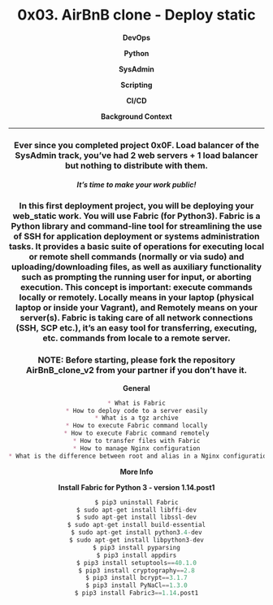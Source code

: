 <center>

<h1><b>0x03. AirBnB clone - Deploy static</b></h1><center>

<center>

**DevOps**

**Python**

**SysAdmin**

**Scripting**

**CI/CD**

**Background Context**<center>

---

<h3>Ever since you completed project 0x0F. Load balancer of the SysAdmin track, you’ve had 2 web servers + 1 load balancer but nothing to distribute with them.</h3>

<b><em><h4>It’s time to make your work public!</h4></em></b>

<h3>In this first deployment project, you will be deploying your web_static work. You will use Fabric (for Python3). Fabric is a Python library and command-line tool for streamlining the use of SSH for application deployment or systems administration tasks. It provides a basic suite of operations for executing local or remote shell commands (normally or via sudo) and uploading/downloading files, as well as auxiliary functionality such as prompting the running user for input, or aborting execution. This concept is important: execute commands locally or remotely. Locally means in your laptop (physical laptop or inside your Vagrant), and Remotely means on your server(s). Fabric is taking care of all network connections (SSH, SCP etc.), it’s an easy tool for transferring, executing, etc. commands from locale to a remote server.</h3>

<h3>NOTE: Before starting, please fork the repository AirBnB_clone_v2 from your partner if you don’t have it.</h3>

**General**

```markdown
* What is Fabric
* How to deploy code to a server easily
* What is a tgz archive
* How to execute Fabric command locally
* How to execute Fabric command remotely
* How to transfer files with Fabric
* How to manage Nginx configuration
* What is the difference between root and alias in a Nginx configuration
```

<b>More Info</b>

<b>Install Fabric for Python 3 - version 1.14.post1</b>

```python
$ pip3 uninstall Fabric
$ sudo apt-get install libffi-dev
$ sudo apt-get install libssl-dev
$ sudo apt-get install build-essential
$ sudo apt-get install python3.4-dev
$ sudo apt-get install libpython3-dev
$ pip3 install pyparsing
$ pip3 install appdirs
$ pip3 install setuptools==40.1.0
$ pip3 install cryptography==2.8
$ pip3 install bcrypt==3.1.7
$ pip3 install PyNaCl==1.3.0
$ pip3 install Fabric3==1.14.post1
```